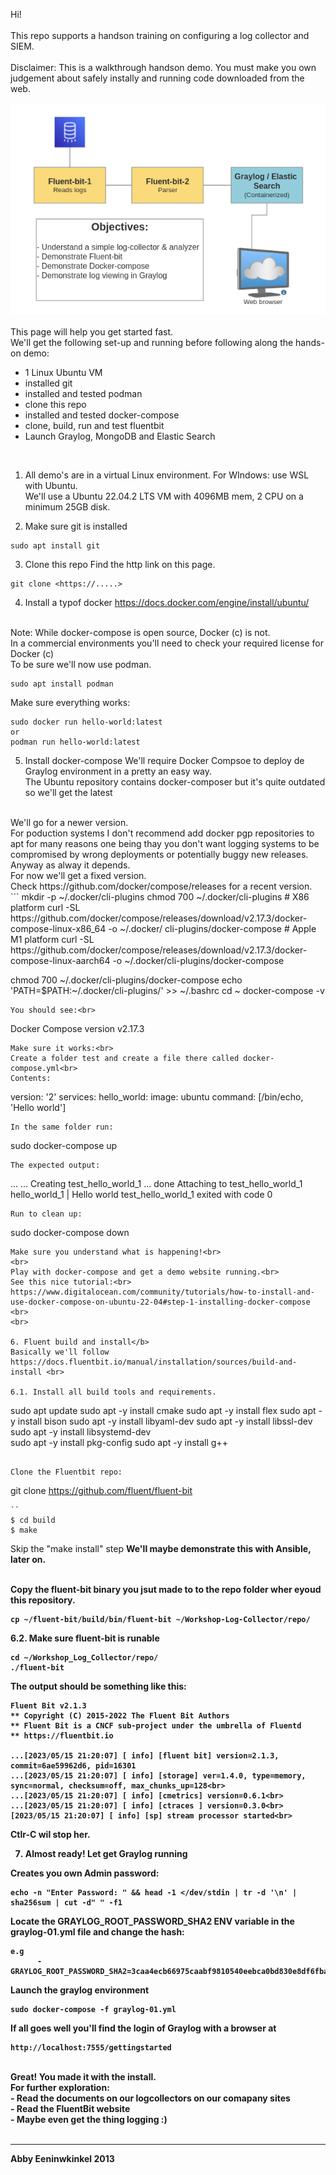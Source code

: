 Hi!<br>
<br> 
This repo supports a handson training on configuring a log collector and SIEM.<br>
<br>
Disclaimer: This is a walkthrough handson demo. You must make you own judgement about safely instally and running code downloaded from the web. <br>
<br>
<img src="web_assets/Overview_01.png">
<br>
<br>
This page will help you get started fast. <br>
We'll get the following set-up and running before following along the hands-on demo:<br>
- 1 Linux Ubuntu VM
- installed git
- installed and tested podman
- clone this repo
- installed and tested docker-compose 
- clone, build, run and test fluentbit
- Launch Graylog, MongoDB and Elastic Search

<br>

1. All demo's are in a virtual Linux environment. 
For WIndows: use WSL with Ubuntu. <br>
We'll use a Ubuntu 22.04.2 LTS VM with 4096MB mem, 2 CPU on a minimum 25GB disk.<br>

2. Make sure git is installed
```
sudo apt install git
```

3. Clone this repo
Find the http link on this page.<br> 
```
git clone <https://.....>
```

4. Install a typof docker 
https://docs.docker.com/engine/install/ubuntu/
<br>
Note: While docker-compose is open source, Docker (c) is not. <br> 
In a commercial environments you'll need to check your required license for Docker (c)<br>
To be sure we'll now use podman.<br>

```
sudo apt install podman
```

Make sure everything works:

```
sudo docker run hello-world:latest
or
podman run hello-world:latest
```

5. Install docker-compose
We'll require Docker Compsoe to deploy de Graylog environment in a pretty an easy way.<br>
The Ubuntu repository contains docker-composer but it's quite outdated so we'll get the latest<br>
<br>
We'll go for a newer version.<br>
For poduction systems I don't recommend add docker pgp repositories to apt for many reasons one being thay you don't want logging systems to be compromised by wrong deployments or potentially buggy new releases. Anyway as alway it depends.<br>
For now we'll get a fixed version. <br> 
Check https://github.com/docker/compose/releases for a recent version.<br>
```
mkdir -p ~/.docker/cli-plugins
chmod 700 ~/.docker/cli-plugins
# X86 platform
curl -SL https://github.com/docker/compose/releases/download/v2.17.3/docker-compose-linux-x86_64 -o ~/.docker/
cli-plugins/docker-compose
# Apple M1 platform
curl -SL https://github.com/docker/compose/releases/download/v2.17.3/docker-compose-linux-aarch64 -o ~/.docker/cli-plugins/docker-compose

chmod 700 ~/.docker/cli-plugins/docker-compose
echo 'PATH=$PATH:~/.docker/cli-plugins/' >> ~/.bashrc
cd ~
docker-compose -v
```
You should see:<br>
```
Docker Compose version v2.17.3
```
Make sure it works:<br>
Create a folder test and create a file there called docker-compose.yml<br>
Contents:
```
version: '2'
services:
  hello_world:
    image: ubuntu
    command: [/bin/echo, 'Hello world']
```
In the same folder run:
```
sudo docker-compose up
```
The expected output:

```
...
...
Creating test_hello_world_1 ... done
Attaching to test_hello_world_1
hello_world_1  | Hello world
test_hello_world_1 exited with code 0
```
Run to clean up:
```
sudo docker-compose down
```
Make sure you understand what is happening!<br>
<br>
Play with docker-compose and get a demo website running.<br>
See this nice tutorial:<br>
https://www.digitalocean.com/community/tutorials/how-to-install-and-use-docker-compose-on-ubuntu-22-04#step-1-installing-docker-compose
<br>
<br>

6. Fluent build and install</b>
Basically we'll follow https://docs.fluentbit.io/manual/installation/sources/build-and-install <br>

6.1. Install all build tools and requirements.

``` 
sudo apt update
sudo apt -y install cmake
sudo apt -y install flex
sudo apt -y install bison 
sudo apt -y install libyaml-dev
sudo apt -y install libssl-dev
sudo apt -y install libsystemd-dev  
sudo apt -y install pkg-config
sudo apt -y install g++
``` 

Clone the Fluentbit repo:
```
 git clone https://github.com/fluent/fluent-bit
```
`` 
$ cd build
$ make
```
Skip the "make install" step <b>
We'll maybe demonstrate this with Ansible, later on. <br>
<br>

Copy the fluent-bit binary you jsut made to to the repo folder wher eyoud this repository.

```
cp ~/fluent-bit/build/bin/fluent-bit ~/Workshop-Log-Collector/repo/
```


6.2. Make sure fluent-bit is runable
``` 
cd ~/Workshop_Log_Collector/repo/
./fluent-bit
```
The output should be something like this:
```
Fluent Bit v2.1.3
** Copyright (C) 2015-2022 The Fluent Bit Authors
** Fluent Bit is a CNCF sub-project under the umbrella of Fluentd
** https://fluentbit.io

...[2023/05/15 21:20:07] [ info] [fluent bit] version=2.1.3, commit=6ae59962d6, pid=16301
...[2023/05/15 21:20:07] [ info] [storage] ver=1.4.0, type=memory, sync=normal, checksum=off, max_chunks_up=128<br>
...[2023/05/15 21:20:07] [ info] [cmetrics] version=0.6.1<br>
...[2023/05/15 21:20:07] [ info] [ctraces ] version=0.3.0<br>
[2023/05/15 21:20:07] [ info] [sp] stream processor started<br>
```

Ctlr-C wil stop her. <br>

7. Almost ready! Let get Graylog running

Creates you own Admin password:

```
echo -n "Enter Password: " && head -1 </dev/stdin | tr -d '\n' | sha256sum | cut -d" " -f1
```

Locate the GRAYLOG_ROOT_PASSWORD_SHA2 ENV variable in the graylog-01.yml file and change the hash:

```
e.g
      - GRAYLOG_ROOT_PASSWORD_SHA2=3caa4ecb66975caabf9810540eebca0bd830e8df6fba97574cda3cf6a2505bd0
```

Launch the graylog environment
```
sudo docker-compose -f graylog-01.yml
```
If all goes well you'll find the login of Graylog with a browser at <br>

```
http://localhost:7555/gettingstarted
```
<br>
Great! You made it with the install.   <br>
For further exploration: <br>
- Read the documents on our logcollectors on our comapany sites <br>
- Read the FluentBit website <br>
- Maybe even get the thing logging :) <br>
<br>
<HR>
Abby Eeninwkinkel 2013 
